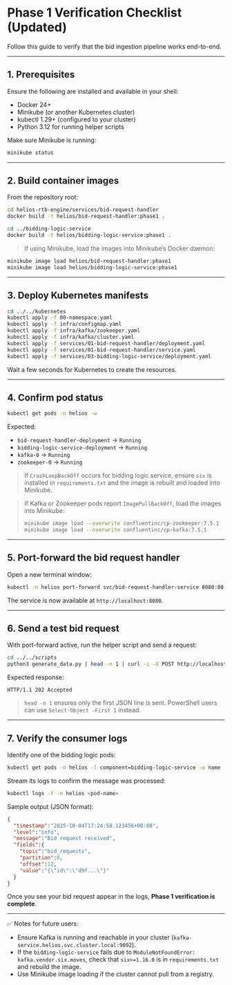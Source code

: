 # Phase 1 Verification Checklist (Updated)

Follow this guide to verify that the bid ingestion pipeline works end-to-end.

---

## 1. Prerequisites

Ensure the following are installed and available in your shell:

* Docker 24+
* Minikube (or another Kubernetes cluster)
* kubectl 1.29+ (configured to your cluster)
* Python 3.12 for running helper scripts

Make sure Minikube is running:

```bash
minikube status
```

---

## 2. Build container images

From the repository root:

```bash
cd helios-rtb-engine/services/bid-request-handler
docker build -t helios/bid-request-handler:phase1 .

cd ../bidding-logic-service
docker build -t helios/bidding-logic-service:phase1 .
```

> If using Minikube, load the images into Minikube’s Docker daemon:

```bash
minikube image load helios/bid-request-handler:phase1
minikube image load helios/bidding-logic-service:phase1
```

---

## 3. Deploy Kubernetes manifests

```bash
cd ../../kubernetes
kubectl apply -f 00-namespace.yaml
kubectl apply -f infra/configmap.yaml
kubectl apply -f infra/kafka/zookeeper.yaml
kubectl apply -f infra/kafka/cluster.yaml
kubectl apply -f services/01-bid-request-handler/deployment.yaml
kubectl apply -f services/01-bid-request-handler/service.yaml
kubectl apply -f services/03-bidding-logic-service/deployment.yaml
```

Wait a few seconds for Kubernetes to create the resources.

---

## 4. Confirm pod status

```bash
kubectl get pods -n helios -w
```

Expected:

* `bid-request-handler-deployment` → `Running`
* `bidding-logic-service-deployment` → `Running`
* `kafka-0` → `Running`
* `zookeeper-0` → `Running`

> If `CrashLoopBackOff` occurs for bidding logic service, ensure `six` is installed in `requirements.txt` and the image is rebuilt and loaded into Minikube.

> If Kafka or Zookeeper pods report `ImagePullBackOff`, load the images into Minikube:
>
> ```bash
> minikube image load --overwrite confluentinc/cp-zookeeper:7.5.1
> minikube image load --overwrite confluentinc/cp-kafka:7.5.1
> ```

---

## 5. Port-forward the bid request handler

Open a new terminal window:

```bash
kubectl -n helios port-forward svc/bid-request-handler-service 8080:80
```

The service is now available at `http://localhost:8080`.

---

## 6. Send a test bid request

With port-forward active, run the helper script and send a request:

```bash
cd ../../scripts
python3 generate_data.py | head -n 1 | curl -i -X POST http://localhost:8080/bid -H "Content-Type: application/json" -d @-
```

Expected response:

```
HTTP/1.1 202 Accepted
```

> `head -n 1` ensures only the first JSON line is sent. PowerShell users can use `Select-Object -First 1` instead.

---

## 7. Verify the consumer logs

Identify one of the bidding logic pods:

```bash
kubectl get pods -n helios -l component=bidding-logic-service -o name
```

Stream its logs to confirm the message was processed:

```bash
kubectl logs -f -n helios <pod-name>
```

Sample output (JSON format):

```json
{
  "timestamp":"2025-10-04T17:24:58.123456+00:00",
  "level":"info",
  "message":"Bid request received",
  "fields":{
    "topic":"bid_requests",
    "partition":0,
    "offset":12,
    "value":"{\"id\":\"d9f...\"}"
  }
}
```

Once you see your bid request appear in the logs, **Phase 1 verification is complete**.

---

✅ Notes for future users:

* Ensure Kafka is running and reachable in your cluster (`kafka-service.helios.svc.cluster.local:9092`).
* If the `bidding-logic-service` fails due to `ModuleNotFoundError: kafka.vendor.six.moves`, check that `six>=1.16.0` is in `requirements.txt` and rebuild the image.
* Use Minikube image loading if the cluster cannot pull from a registry.
